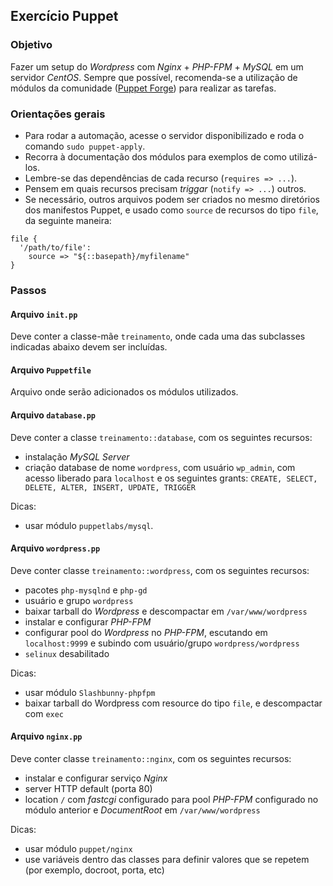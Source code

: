 ## Exercício Puppet

### Objetivo
Fazer um setup do *Wordpress* com *Nginx* + *PHP-FPM* + *MySQL* em um servidor *CentOS*.
Sempre que possível, recomenda-se a utilização de módulos da comunidade ([Puppet Forge](https://forge.puppet.com/)) para realizar as tarefas.

### Orientações gerais
* Para rodar a automação, acesse o servidor disponibilizado e roda o comando `sudo puppet-apply`.
* Recorra à documentação dos módulos para exemplos de como utilizá-los.
* Lembre-se das dependências de cada recurso (`requires => ...`).
* Pensem em quais recursos precisam *triggar* (`notify => ...`) outros.
* Se necessário, outros arquivos podem ser criados no mesmo diretórios dos manifestos Puppet, e usado como `source` de recursos do tipo `file`, da seguinte maneira:
```
file {
  '/path/to/file':
    source => "${::basepath}/myfilename"
}
```

### Passos
#### Arquivo `init.pp`
Deve conter a classe-mãe `treinamento`, onde cada uma das subclasses indicadas abaixo devem ser incluídas.

#### Arquivo `Puppetfile`
Arquivo onde serão adicionados os módulos utilizados.

#### Arquivo `database.pp`
Deve conter a classe `treinamento::database`, com os seguintes recursos:
 - instalação *MySQL Server*
 - criação database de nome `wordpress`, com usuário `wp_admin`, com acesso liberado para `localhost` e os seguintes grants: `CREATE, SELECT, DELETE, ALTER, INSERT, UPDATE, TRIGGER`

Dicas:
  - usar módulo `puppetlabs/mysql`.

#### Arquivo `wordpress.pp`
Deve conter classe `treinamento::wordpress`, com os seguintes recursos:
 - pacotes `php-mysqlnd` e `php-gd`
 - usuário e grupo `wordpress`
 - baixar tarball do *Wordpress* e descompactar em `/var/www/wordpress`
 - instalar e configurar *PHP-FPM*
 - configurar pool do *Wordpress* no *PHP-FPM*, escutando em `localhost:9999` e subindo com usuário/grupo `wordpress/wordpress`
 - `selinux` desabilitado

Dicas:
- usar módulo `Slashbunny-phpfpm`
- baixar tarball do Wordpress com resource do tipo `file`, e descompactar com `exec`

#### Arquivo `nginx.pp`
Deve conter classe `treinamento::nginx`, com os seguintes recursos:
  - instalar e configurar serviço *Nginx*
  - server HTTP default (porta 80)
  - location `/` com *fastcgi* configurado para pool *PHP-FPM* configurado no módulo anterior e *DocumentRoot* em `/var/www/wordpress`

Dicas:
  - usar módulo `puppet/nginx`
  - use variáveis dentro das classes para definir valores que se repetem (por exemplo, docroot, porta, etc)
